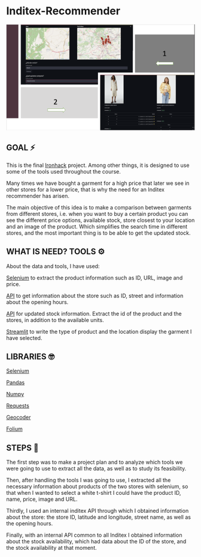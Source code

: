 # Inditex-Recommender 

![Imagen_text](https://github.com/Carmen-r/Inditex-Recommender/blob/main/image/port_inditex.jpg)

## GOAL ⚡️

This is the final [Ironhack][id] project. Among other things, it is designed to use some of the tools used throughout the course.

[id]: https://www.ironhack.com/es "Ironhack"

Many times we have bought a garment for a high price that later we see in other stores for a lower price, that is why the need for an Inditex recommender has arisen.

The main objective of this idea is to make a comparison between garments from different stores, i.e. when you want to buy a certain product you can see the different price options, available stock, store closest to your location and an image of the product. Which simplifies the search time in different stores, and the most important thing is to be able to get the updated stock. 

## WHAT IS NEED? TOOLS ⚙️

About the data and tools, I have used: 

[Selenium][id1] to extract the product information such as ID, URL, image and price.

[id1]: https://selenium-python.readthedocs.io/ "Selenium"

[API][id2] to get information about the store such as ID, street and information about the opening hours.

[id2]: https://pypi.org/project/ApiDoc/ "API"

[API][id2] for updated stock information. Extract the id of the product and the stores, in addition to the available units.

[id2]: https://pypi.org/project/ApiDoc/ "API"

[Streamlit][id3] to write the type of product and the location display the garment I have selected.

[id3]: https://streamlit.io/ "Streamlit"


## LIBRARIES 🤓

[Selenium][id1]

[Pandas][id4]

[id4]: https://pandas.pydata.org/docs/ "Pandas"

[Numpy][id5]

[id5]: https://numpy.org/doc/stable/user/whatisnumpy.html "Numpy"

[Requests][id6]

[id6]: https://docs.python-requests.org/en/master/ "Requests"

[Geocoder][id7]

[id7]: https://pypi.org/project/geocoder/ "Geocoder"

[Folium][id8]

[id8]: https://pypi.org/project/folium/ "Folium"


## STEPS 🚀

The first step was to make a project plan and to analyze which tools we were going to use to extract all the data, as well as to study its feasibility. 

Then, after handling the tools I was going to use, I extracted all the necessary information about products of the two stores with selenium, so that when I wanted to select a white t-shirt I could have the product ID, name, price, image and URL.

Thirdly, I used an internal inditex API through which I obtained information about the store: the store ID, latitude and longitude, street name, as well as the opening hours.


Finally, with an internal API common to all Inditex I obtained information about the stock availability, which had data about the ID of the store, and the stock availability at that moment.

